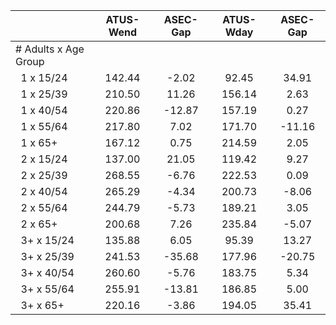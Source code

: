 
|                      |    ATUS-Wend |     ASEC-Gap |    ATUS-Wday |     ASEC-Gap |
| -------------------- | :----------: | :----------: | :----------: | :----------: |
| # Adults x Age Group |              |              |              |              |
| &nbsp;&nbsp;1 x 15/24 |       142.44 |        -2.02 |        92.45 |        34.91 |
| &nbsp;&nbsp;1 x 25/39 |       210.50 |        11.26 |       156.14 |         2.63 |
| &nbsp;&nbsp;1 x 40/54 |       220.86 |       -12.87 |       157.19 |         0.27 |
| &nbsp;&nbsp;1 x 55/64 |       217.80 |         7.02 |       171.70 |       -11.16 |
| &nbsp;&nbsp;1 x 65+  |       167.12 |         0.75 |       214.59 |         2.05 |
| &nbsp;&nbsp;2 x 15/24 |       137.00 |        21.05 |       119.42 |         9.27 |
| &nbsp;&nbsp;2 x 25/39 |       268.55 |        -6.76 |       222.53 |         0.09 |
| &nbsp;&nbsp;2 x 40/54 |       265.29 |        -4.34 |       200.73 |        -8.06 |
| &nbsp;&nbsp;2 x 55/64 |       244.79 |        -5.73 |       189.21 |         3.05 |
| &nbsp;&nbsp;2 x 65+  |       200.68 |         7.26 |       235.84 |        -5.07 |
| &nbsp;&nbsp;3+ x 15/24 |       135.88 |         6.05 |        95.39 |        13.27 |
| &nbsp;&nbsp;3+ x 25/39 |       241.53 |       -35.68 |       177.96 |       -20.75 |
| &nbsp;&nbsp;3+ x 40/54 |       260.60 |        -5.76 |       183.75 |         5.34 |
| &nbsp;&nbsp;3+ x 55/64 |       255.91 |       -13.81 |       186.85 |         5.00 |
| &nbsp;&nbsp;3+ x 65+ |       220.16 |        -3.86 |       194.05 |        35.41 |

